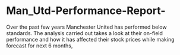 # Man_Utd-Performance-Report-
Over the past few years Manchester United has performed below standards. The analysis carried out takes a look at their on-field performance and how it has affected their stock prices while making forecast for next 6 months, 
